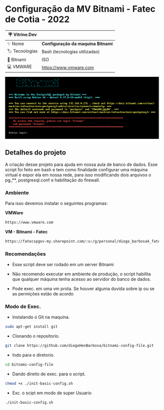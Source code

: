 # Configuração da MV Bitnami - Fatec de Cotia - 2022

| :placard: Vitrine.Dev |     |
| -------------  | --- |
| :sparkles: Nome        | **Configuração da maquina Bitnami**
| :label: Tecnologias | Bash (tecnologias utilizadas)
| :rocket: Bitnami | ISO         | 
| :computer: VMWARE     | https://www.vmware.com

![](https://github.com/diogoHenBarbosa/bitnami-config-file/blob/master/img/bitnami.png)

## Detalhes do projeto
A criação desse projeto para ajuda em nossa aula de banco de dados. Esse script foi feito em bash e tem como finalidade configurar uma máquina virtual e expor ela em nossa rede, para isso modificando dois arquivos o pg_**, postgresql.conf e habilitação do firewall.

### Ambiente 
Para isso devemos instalar o seguintes programas:


**VMWare**
```bash
https://www.vmware.com
``` 

**VM - Bitnami - Fatec**
```bash
https://fatecspgov-my.sharepoint.com/:u:/g/personal/diogo_barbosa4_fatec_sp_gov_br/EQytHfNn3XNIqygN4V7OCgABO1iatjOFTBfP6RrULbfKZw?e=W0y5ZU
```

### Recomendações

- Esse script deve ser rodado em um server Bitnami

- Não recomendo executar em ambiente de produção, o script habilita que qualquer máquina tenha acesso ao servidor do banco de dados.

- Pode exec. em uma vm prota. Se houver alguma duvida sobre ip ou se as permições estão de acordo

### Modo de Exec.

- Instalando o Git na maquina.
```bash
sudo apt-get install git
```
- Clonando o repositorio.
```bash
git clone https://github.com/diogoHenBarbosa/bitnami-config-file.git
```
- Indo para o diretorio.
```bash
cd bitnami-config-file
```
- Dando direito de exec. para o script.
```bash
chmod +x ./init-basic-config.sh
```

- Exc. o scipt em modo de super Usuario
```bash
./init-basic-config.sh
```


